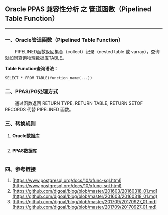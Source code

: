 ## Oracle PPAS 兼容性分析 之 管道函数（Pipelined Table Function）
---

### 一、Oracle管道函数（Pipelined Table Function）

&nbsp;&nbsp;&nbsp;&nbsp;&nbsp;&nbsp;&nbsp;&nbsp;PIPELINED函数返回集合（collect）记录（nested table 或 varray），查询就如同查询物理数据库TABLE。

**Table Function查询语法：**
```
SELECT * FROM TABLE(function_name(...))
```


### 二、PPAS/PG处理方式

&nbsp;&nbsp;&nbsp;&nbsp;&nbsp;&nbsp;&nbsp;&nbsp;通过函数返回 RETURN TYPE, RETURN TABLE, RETURN SETOF RECORDS 代替 PIPELINED 函数。


### 三、转换规则
1. **Oracle数据库**
```

```

2. **PPAS数据库**
```

```

### 四、参考链接
1. [https://www.postgresql.org/docs/10/xfunc-sql.html](https://www.postgresql.org/docs/10/xfunc-sql.html)
2. [https://github.com/digoal/blog/blob/master/201603/20160318_01.md](https://github.com/digoal/blog/blob/master/201603/20160318_01.md)
3. [https://github.com/digoal/blog/blob/master/201709/20170927_01.md](https://github.com/digoal/blog/blob/master/201709/20170927_01.md)



